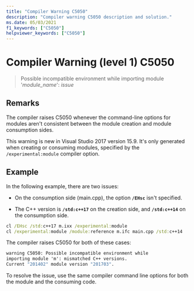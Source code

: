 ```yaml
---
title: "Compiler Warning C5050"
description: "Compiler warning C5050 description and solution."
ms.date: 05/03/2021
f1_keywords: ["C5050"]
helpviewer_keywords: ["C5050"]
---
```

# Compiler Warning (level 1) C5050

> Possible incompatible environment while importing module '*module_name*': *issue*

## Remarks

The compiler raises C5050 whenever the command-line options for modules aren't consistent between the module creation and module consumption sides.

This warning is new in Visual Studio 2017 version 15.9. It's only generated when creating or consuming modules, specified by the `/experimental:module` compiler option.

## Example

In the following example, there are two issues:

- On the consumption side (main.cpp), the option **`/EHsc`** isn't specified.

- The C++ version is **`/std:c++17`** on the creation side, and **`/std:c++14`** on the consumption side.

```cmd
cl /EHsc /std:c++17 m.ixx /experimental:module
cl /experimental:module /module:reference m.ifc main.cpp /std:c++14
```

The compiler raises C5050 for both of these cases:

```cmd
warning C5050: Possible incompatible environment while
importing module 'm': mismatched C++ versions.
Current "201402" module version "201703".
```

To resolve the issue, use the same compiler command line options for both the module and the consuming code.
